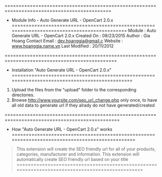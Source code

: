 ============================================================================================
* Module Info - Auto Generate URL - OpenCart 2.0.x       			 	
============================================================================================
Module			: Auto Generate URL - OpenCart 2.0.x
Created On		: 09/23/2015
Author			: Gia Hoang
Contact Email	        : dev.hoanggia@gmail.c
Website			: www.hoanggia.name.vn
Last Modified	        : 20/11/2012

==============================================================================================
* Installation "Auto Generate URL - OpenCart 2.0.x"
==============================================================================================
1. Upload the files from the "upload" folder to the corresponding directories.
2. Browse http://www.yoursite.com/seo_url_change.php only once, to have all old data to generate url if they alrady do not have generated/created 

===============================================================================================
* How "Auto Generate URL - OpenCart 2.0.x" works
===============================================================================================
> This extension will create the SEO friendly url for all of your products, categories, manufacturer and information.
> This extension will automatically create SEO friendly url based on your title
===============================================================================================
